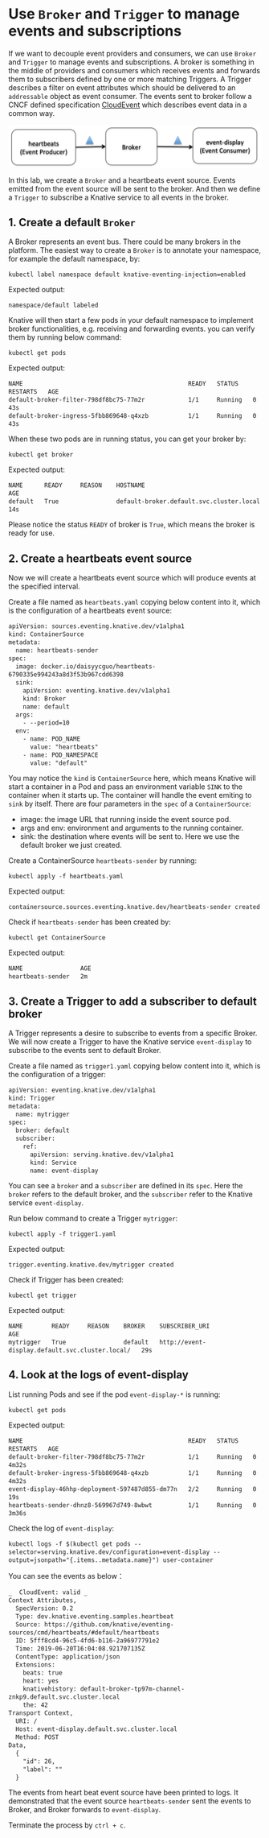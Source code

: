 # Use `Broker` and `Trigger` to manage events and subscriptions

If we want to decouple event providers and consumers, we can use `Broker` and `Trigger` to manage events and subscriptions. A broker is something in the middle of providers and consumers which receives events and forwards them to subscribers defined by one or more matching Triggers. A Trigger describes a filter on event attributes which should be delivered to an `addressable` object as event consumer. The events sent to broker follow a CNCF defined specification [CloudEvent](https://cloudevents.io/) which describes event data in a common way. 

![](../images/knative-triggermode.png)

In this lab, we create a `Broker` and a heartbeats event source. Events emitted from the event source will be sent to the broker. And then we define a `Trigger` to subscribe a Knative service to all events in the broker.

## 1. Create a default `Broker`

A Broker represents an event bus. There could be many brokers in the platform. The easiest way to create a `Broker` is to annotate your namespace, for example the default namespace, by:

```text
kubectl label namespace default knative-eventing-injection=enabled
```

Expected output:
```
namespace/default labeled
```

Knative will then start a few pods in your default namespace to implement broker functionalities, e.g. receiving and forwarding events. you can verify them by running below command:
```
kubectl get pods
```

Expected output:
```
NAME                                              READY   STATUS    RESTARTS   AGE
default-broker-filter-798df8bc75-77m2r            1/1     Running   0          43s
default-broker-ingress-5fbb869648-q4xzb           1/1     Running   0          43s
```

When these two pods are in running status, you can get your broker by:
```text
kubectl get broker
```

Expected output:
```
NAME      READY     REASON    HOSTNAME                                   AGE
default   True                default-broker.default.svc.cluster.local   14s
```

Please notice the status `READY` of broker is `True`, which means the broker is ready for use.


## 2. Create a heartbeats event source

Now we will create a heartbeats event source which will produce events at the specified interval. 

Create a file named as `heartbeats.yaml` copying below content into it, which is the configuration of a heartbeats event source:

```code
apiVersion: sources.eventing.knative.dev/v1alpha1
kind: ContainerSource
metadata:
  name: heartbeats-sender
spec:
  image: docker.io/daisyycguo/heartbeats-6790335e994243a8d3f53b967cdd6398
  sink:
    apiVersion: eventing.knative.dev/v1alpha1
    kind: Broker
    name: default
  args:
    - --period=10
  env:
    - name: POD_NAME
      value: "heartbeats"
    - name: POD_NAMESPACE
      value: "default"
```

You may notice the `kind` is `ContainerSource` here, which means Knative will start a container in a Pod and pass an environment variable `SINK` to the container when it starts up. The container will handle the event emiting to `sink` by itself. There are four parameters in the `spec` of a `ContainerSource`:
- image: the image URL that running inside the event source pod.
- args and env: environment and arguments to the running container.
- sink: the destination where events will be sent to. Here we use the default broker we just created.

Create a ContainerSource `heartbeats-sender` by running:
```text
kubectl apply -f heartbeats.yaml
```

Expected output:
```
containersource.sources.eventing.knative.dev/heartbeats-sender created
```

Check if `heartbeats-sender` has been created by:
```text
kubectl get ContainerSource
```

Expected output:
```
NAME                AGE
heartbeats-sender   2m
```

## 3. Create a Trigger to add a subscriber to default broker

A Trigger represents a desire to subscribe to events from a specific Broker. We will now create a Trigger to have the Knative service `event-display` to subscribe to the events sent to default Broker.

Create a file named as `trigger1.yaml` copying below content into it, which is the configuration of a trigger:

```code
apiVersion: eventing.knative.dev/v1alpha1
kind: Trigger
metadata:
  name: mytrigger
spec:
  broker: default
  subscriber:
    ref:
      apiVersion: serving.knative.dev/v1alpha1
      kind: Service
      name: event-display
```

You can see a `broker` and a `subscriber` are defined in its `spec`. Here the `broker` refers to the default broker, and the `subscriber` refer to the Knative service `event-display`.

Run below command to create a Trigger `mytrigger`:
```text
kubectl apply -f trigger1.yaml
```

Expected output:
```
trigger.eventing.knative.dev/mytrigger created
```

Check if Trigger has been created:
```text
kubectl get trigger
```

Expected output:
```
NAME        READY     REASON    BROKER    SUBSCRIBER_URI                                    AGE
mytrigger   True                default   http://event-display.default.svc.cluster.local/   29s
```

## 4. Look at the logs of event-display

List running Pods and see if the pod `event-display-*` is running: 
```
kubectl get pods
```

Expected output:
```
NAME                                              READY   STATUS    RESTARTS   AGE
default-broker-filter-798df8bc75-77m2r            1/1     Running   0          4m32s
default-broker-ingress-5fbb869648-q4xzb           1/1     Running   0          4m32s
event-display-46hhp-deployment-597487d855-dm77n   2/2     Running   0          19s
heartbeats-sender-dhnz8-569967d749-8wbwt          1/1     Running   0          3m36s
```

Check the log of `event-display`:
```
kubectl logs -f $(kubectl get pods --selector=serving.knative.dev/configuration=event-display --output=jsonpath="{.items..metadata.name}") user-container
```

You can see the events as below：
```
_  CloudEvent: valid _
Context Attributes,
  SpecVersion: 0.2
  Type: dev.knative.eventing.samples.heartbeat
  Source: https://github.com/knative/eventing-sources/cmd/heartbeats/#default/heartbeats
  ID: 5fff8cd4-96c5-4fd6-b116-2a96977791e2
  Time: 2019-06-20T16:04:08.921707135Z
  ContentType: application/json
  Extensions:
    beats: true
    heart: yes
    knativehistory: default-broker-tp97m-channel-znkp9.default.svc.cluster.local
    the: 42
Transport Context,
  URI: /
  Host: event-display.default.svc.cluster.local
  Method: POST
Data,
  {
    "id": 26,
    "label": ""
  }
```

The events from heart beat event source have been printed to logs. It demonstrated that the event source `heartbeats-sender` sent the events to Broker, and Broker forwards to `event-display`.

Terminate the process by `ctrl + c`.



